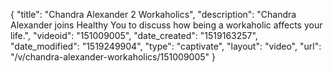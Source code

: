 {
    "title": "Chandra Alexander 2 Workaholics",
    "description": "Chandra Alexander joins Healthy You to discuss how being a workaholic affects your life.",
    "videoid": "151009005",
    "date_created": "1519163257",
    "date_modified": "1519249904",
    "type": "captivate",
    "layout": "video",
    "url": "\/v\/chandra-alexander-workaholics\/151009005"
}